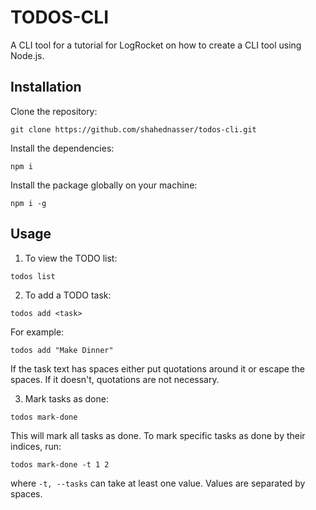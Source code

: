 # TODOS-CLI

A CLI tool for a tutorial for LogRocket on how to create a CLI tool using Node.js.

## Installation

Clone the repository:

```
git clone https://github.com/shahednasser/todos-cli.git
```

Install the dependencies:

```
npm i
```

Install the package globally on your machine:

```
npm i -g
```

## Usage

1. To view the TODO list:

```
todos list
```

2. To add a TODO task:

```
todos add <task>
```

For example:

```
todos add "Make Dinner"
```

If the task text has spaces either put quotations around it or escape the spaces. If it doesn't, quotations are not necessary.

3. Mark tasks as done:

```
todos mark-done
```

This will mark all tasks as done. To mark specific tasks as done by their indices, run:

```
todos mark-done -t 1 2
```

where `-t, --tasks` can take at least one value. Values are separated by spaces.
